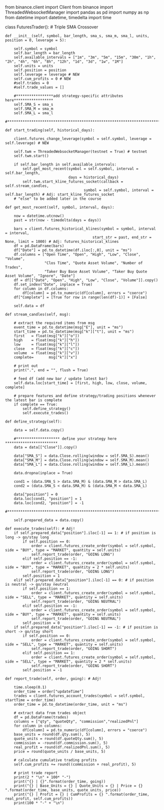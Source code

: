 from binance.client import Client
from binance import ThreadedWebsocketManager
import pandas as pd
import numpy as np
from datetime import datetime, timedelta
import time



class FuturesTrader():  # Triple SMA Crossover
    
    def __init__(self, symbol, bar_length, sma_s, sma_m, sma_l, units, position = 0, leverage = 5):
        
        self.symbol = symbol
        self.bar_length = bar_length
        self.available_intervals = ["1m", "3m", "5m", "15m", "30m", "1h", "2h", "4h", "6h", "8h", "12h", "1d", "3d", "1w", "1M"]
        self.units = units
        self.position = position
        self.leverage = leverage # NEW
        self.cum_profits = 0 # NEW
        #self.trades = 0 
        #self.trade_values = []
        
        #*****************add strategy-specific attributes here******************
        self.SMA_S = sma_s
        self.SMA_M = sma_m
        self.SMA_L = sma_l
        #************************************************************************
    
    def start_trading(self, historical_days):
        
        client.futures_change_leverage(symbol = self.symbol, leverage = self.leverage) # NEW
        
        self.twm = ThreadedWebsocketManager(testnet = True) # testnet
        self.twm.start()
        
        if self.bar_length in self.available_intervals:
            self.get_most_recent(symbol = self.symbol, interval = self.bar_length,
                                 days = historical_days)
            self.twm.start_kline_futures_socket(callback = self.stream_candles,
                                        symbol = self.symbol, interval = self.bar_length) # Adj: start_kline_futures_socket
        # "else" to be added later in the course 
    
    def get_most_recent(self, symbol, interval, days):
    
        now = datetime.utcnow()
        past = str(now - timedelta(days = days))
    
        bars = client.futures_historical_klines(symbol = symbol, interval = interval,
                                            start_str = past, end_str = None, limit = 1000) # Adj: futures_historical_klines
        df = pd.DataFrame(bars)
        df["Date"] = pd.to_datetime(df.iloc[:,0], unit = "ms")
        df.columns = ["Open Time", "Open", "High", "Low", "Close", "Volume",
                      "Clos Time", "Quote Asset Volume", "Number of Trades",
                      "Taker Buy Base Asset Volume", "Taker Buy Quote Asset Volume", "Ignore", "Date"]
        df = df[["Date", "Open", "High", "Low", "Close", "Volume"]].copy()
        df.set_index("Date", inplace = True)
        for column in df.columns:
            df[column] = pd.to_numeric(df[column], errors = "coerce")
        df["Complete"] = [True for row in range(len(df)-1)] + [False]
        
        self.data = df
    
    def stream_candles(self, msg):
        
        # extract the required items from msg
        event_time = pd.to_datetime(msg["E"], unit = "ms")
        start_time = pd.to_datetime(msg["k"]["t"], unit = "ms")
        first   = float(msg["k"]["o"])
        high    = float(msg["k"]["h"])
        low     = float(msg["k"]["l"])
        close   = float(msg["k"]["c"])
        volume  = float(msg["k"]["v"])
        complete=       msg["k"]["x"]
        
        # print out
        print(".", end = "", flush = True) 
    
        # feed df (add new bar / update latest bar)
        self.data.loc[start_time] = [first, high, low, close, volume, complete]
        
        # prepare features and define strategy/trading positions whenever the latest bar is complete
        if complete == True:
            self.define_strategy()
            self.execute_trades()
        
    def define_strategy(self):
        
        data = self.data.copy()
        
        #******************** define your strategy here ************************
        data = data[["Close"]].copy()
        
        data["SMA_S"] = data.Close.rolling(window = self.SMA_S).mean()
        data["SMA_M"] = data.Close.rolling(window = self.SMA_M).mean()
        data["SMA_L"] = data.Close.rolling(window = self.SMA_L).mean()
        
        data.dropna(inplace = True)
                
        cond1 = (data.SMA_S > data.SMA_M) & (data.SMA_M > data.SMA_L)
        cond2 = (data.SMA_S < data.SMA_M) & (data.SMA_M < data.SMA_L)
        
        data["position"] = 0
        data.loc[cond1, "position"] = 1
        data.loc[cond2, "position"] = -1
        #***********************************************************************
        
        self.prepared_data = data.copy()
    
    def execute_trades(self): # Adj! 
        if self.prepared_data["position"].iloc[-1] == 1: # if position is long -> go/stay long
            if self.position == 0:
                order = client.futures_create_order(symbol = self.symbol, side = "BUY", type = "MARKET", quantity = self.units)
                self.report_trade(order, "GOING LONG")  
            elif self.position == -1:
                order = client.futures_create_order(symbol = self.symbol, side = "BUY", type = "MARKET", quantity = 2 * self.units)
                self.report_trade(order, "GOING LONG")
            self.position = 1
        elif self.prepared_data["position"].iloc[-1] == 0: # if position is neutral -> go/stay neutral
            if self.position == 1:
                order = client.futures_create_order(symbol = self.symbol, side = "SELL", type = "MARKET", quantity = self.units)
                self.report_trade(order, "GOING NEUTRAL") 
            elif self.position == -1:
                order = client.futures_create_order(symbol = self.symbol, side = "BUY", type = "MARKET", quantity = self.units)
                self.report_trade(order, "GOING NEUTRAL")
            self.position = 0
        if self.prepared_data["position"].iloc[-1] == -1: # if position is short -> go/stay short
            if self.position == 0:
                order = client.futures_create_order(symbol = self.symbol, side = "SELL", type = "MARKET", quantity = self.units)
                self.report_trade(order, "GOING SHORT") 
            elif self.position == 1:
                order = client.futures_create_order(symbol = self.symbol, side = "SELL", type = "MARKET", quantity = 2 * self.units)
                self.report_trade(order, "GOING SHORT")
            self.position = -1
    
    def report_trade(self, order, going): # Adj!
        
        time.sleep(0.1)
        order_time = order["updateTime"]
        trades = client.futures_account_trades(symbol = self.symbol, startTime = order_time)
        order_time = pd.to_datetime(order_time, unit = "ms")
        
        # extract data from trades object
        df = pd.DataFrame(trades)
        columns = ["qty", "quoteQty", "commission","realizedPnl"]
        for column in columns:
            df[column] = pd.to_numeric(df[column], errors = "coerce")
        base_units = round(df.qty.sum(), 5)
        quote_units = round(df.quoteQty.sum(), 5)
        commission = -round(df.commission.sum(), 5)
        real_profit = round(df.realizedPnl.sum(), 5)
        price = round(quote_units / base_units, 5)
        
        # calculate cumulative trading profits
        self.cum_profits += round((commission + real_profit), 5)
        
        # print trade report
        print(2 * "\n" + 100* "-")
        print("{} | {}".format(order_time, going)) 
        print("{} | Base_Units = {} | Quote_Units = {} | Price = {} ".format(order_time, base_units, quote_units, price))
        print("{} | Profit = {} | CumProfits = {} ".format(order_time, real_profit, self.cum_profits))
        print(100 * "-" + "\n")
